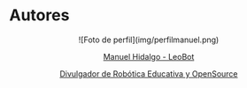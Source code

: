 # Autores
<center>
![Foto de perfil](img/perfilmanuel.png)

[Manuel Hidalgo - LeoBot](https://twitter.com/leobotmanuel)

[Divulgador de Robótica Educativa y OpenSource](https://leobotmanuel.github.io/)
</center>